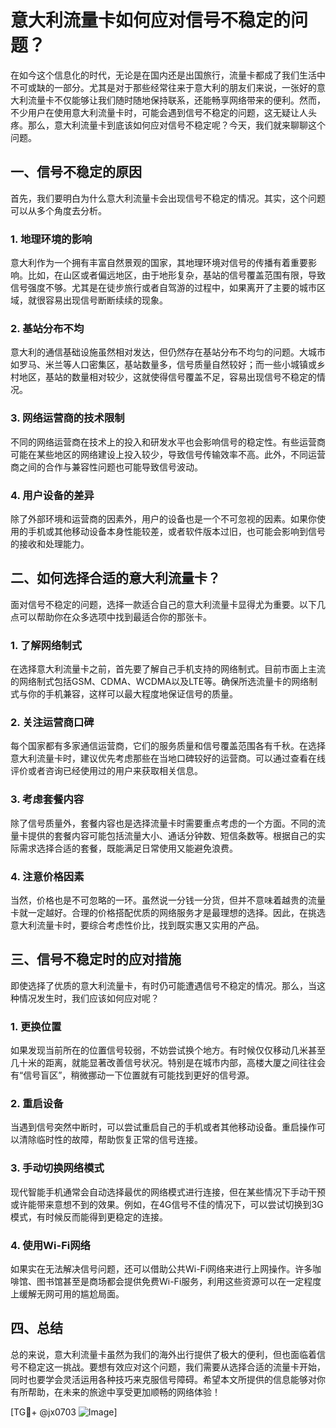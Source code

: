 # 意大利流量卡如何应对信号不稳定的问题？

在如今这个信息化的时代，无论是在国内还是出国旅行，流量卡都成了我们生活中不可或缺的一部分。尤其是对于那些经常往来于意大利的朋友们来说，一张好的意大利流量卡不仅能够让我们随时随地保持联系，还能畅享网络带来的便利。然而，不少用户在使用意大利流量卡时，可能会遇到信号不稳定的问题，这无疑让人头疼。那么，意大利流量卡到底该如何应对信号不稳定呢？今天，我们就来聊聊这个问题。

## 一、信号不稳定的原因

首先，我们要明白为什么意大利流量卡会出现信号不稳定的情况。其实，这个问题可以从多个角度去分析。

### 1. 地理环境的影响

意大利作为一个拥有丰富自然景观的国家，其地理环境对信号的传播有着重要影响。比如，在山区或者偏远地区，由于地形复杂，基站的信号覆盖范围有限，导致信号强度不够。尤其是在徒步旅行或者自驾游的过程中，如果离开了主要的城市区域，就很容易出现信号断断续续的现象。

### 2. 基站分布不均

意大利的通信基础设施虽然相对发达，但仍然存在基站分布不均匀的问题。大城市如罗马、米兰等人口密集区，基站数量多，信号质量自然较好；而一些小城镇或乡村地区，基站的数量相对较少，这就使得信号覆盖不足，容易出现信号不稳定的情况。

### 3. 网络运营商的技术限制

不同的网络运营商在技术上的投入和研发水平也会影响信号的稳定性。有些运营商可能在某些地区的网络建设上投入较少，导致信号传输效率不高。此外，不同运营商之间的合作与兼容性问题也可能导致信号波动。

### 4. 用户设备的差异

除了外部环境和运营商的因素外，用户的设备也是一个不可忽视的因素。如果你使用的手机或其他移动设备本身性能较差，或者软件版本过旧，也可能会影响到信号的接收和处理能力。

## 二、如何选择合适的意大利流量卡？

面对信号不稳定的问题，选择一款适合自己的意大利流量卡显得尤为重要。以下几点可以帮助你在众多选项中找到最适合你的那张卡。

### 1. 了解网络制式

在选择意大利流量卡之前，首先要了解自己手机支持的网络制式。目前市面上主流的网络制式包括GSM、CDMA、WCDMA以及LTE等。确保所选流量卡的网络制式与你的手机兼容，这样可以最大程度地保证信号的质量。

### 2. 关注运营商口碑

每个国家都有多家通信运营商，它们的服务质量和信号覆盖范围各有千秋。在选择意大利流量卡时，建议优先考虑那些在当地口碑较好的运营商。可以通过查看在线评价或者咨询已经使用过的用户来获取相关信息。

### 3. 考虑套餐内容

除了信号质量外，套餐内容也是选择流量卡时需要重点考虑的一个方面。不同的流量卡提供的套餐内容可能包括流量大小、通话分钟数、短信条数等。根据自己的实际需求选择合适的套餐，既能满足日常使用又能避免浪费。

### 4. 注意价格因素

当然，价格也是不可忽略的一环。虽然说一分钱一分货，但并不意味着越贵的流量卡就一定越好。合理的价格搭配优质的网络服务才是最理想的选择。因此，在挑选意大利流量卡时，要综合考虑性价比，找到既实惠又实用的产品。

## 三、信号不稳定时的应对措施

即使选择了优质的意大利流量卡，有时仍可能遭遇信号不稳定的情况。那么，当这种情况发生时，我们应该如何应对呢？

### 1. 更换位置

如果发现当前所在的位置信号较弱，不妨尝试换个地方。有时候仅仅移动几米甚至几十米的距离，就能显著改善信号状况。特别是在城市内部，高楼大厦之间往往会有“信号盲区”，稍微挪动一下位置就有可能找到更好的信号源。

### 2. 重启设备

当遇到信号突然中断时，可以尝试重启自己的手机或者其他移动设备。重启操作可以清除临时性的故障，帮助恢复正常的信号连接。

### 3. 手动切换网络模式

现代智能手机通常会自动选择最优的网络模式进行连接，但在某些情况下手动干预或许能带来意想不到的效果。例如，在4G信号不佳的情况下，可以尝试切换到3G模式，有时候反而能得到更稳定的连接。

### 4. 使用Wi-Fi网络

如果实在无法解决信号问题，还可以借助公共Wi-Fi网络来进行上网操作。许多咖啡馆、图书馆甚至是商场都会提供免费Wi-Fi服务，利用这些资源可以在一定程度上缓解无网可用的尴尬局面。

## 四、总结

总的来说，意大利流量卡虽然为我们的海外出行提供了极大的便利，但也面临着信号不稳定这一挑战。要想有效应对这个问题，我们需要从选择合适的流量卡开始，同时也要学会灵活运用各种技巧来克服信号障碍。希望本文所提供的信息能够对你有所帮助，在未来的旅途中享受更加顺畅的网络体验！

[TG💪+ @jx0703 ![Image](https://github.com/user-attachments/assets/dbca1d08-cadb-493c-b0ec-ad6f7a83f270)]